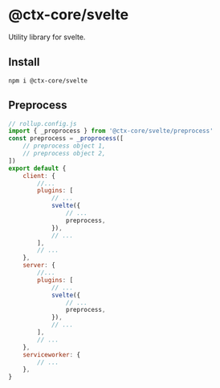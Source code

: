 # @ctx-core/svelte

Utility library for svelte.

## Install

```shell
npm i @ctx-core/svelte
```

## Preprocess

```javascript
// rollup.config.js
import { _proprocess } from '@ctx-core/svelte/preprocess'
const preprocess = _proprocess([
	// preprocess object 1,
	// preprocess object 2,
])
export default {
	client: {
		//...
		plugins: [
			// ...
			svelte({
				// ...
				preprocess,
			}),
			// ...
		],
		// ...
	},
	server: {
		//...
		plugins: [
			// ...
			svelte({
				// ...
				preprocess,
			}),
			// ...
		],
		// ...
	},
	serviceworker: {
		// ...
	},
}
```
